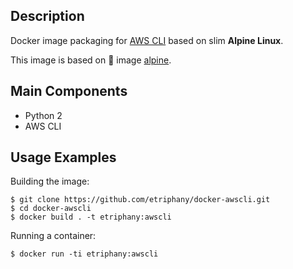 ## Description

Docker image packaging for [AWS CLI](http://docs.aws.amazon.com/cli/latest/userguide/installing.html) based on slim **Alpine Linux**.

This image is based on :whale: image [alpine](https://github.com/gliderlabs/docker-alpine/blob/master/versions/library-3.5/Dockerfile).

## Main Components

* Python 2
* AWS CLI


## Usage Examples

Building the image:

```
$ git clone https://github.com/etriphany/docker-awscli.git
$ cd docker-awscli
$ docker build . -t etriphany:awscli
```

Running a container:

```
$ docker run -ti etriphany:awscli
```
